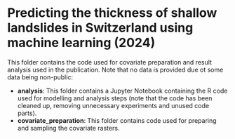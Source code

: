 # Predicting the thickness of shallow landslides in Switzerland using machine learning (2024)
This folder contains the code used for covariate preparation and result analysis used in the publication. Note that no data is provided due ot some data being non-public:
- __analysis__: This folder contains a Jupyter Notebook containing the R code used for modelling and analysis steps (note that the code has been cleaned up, removing unnecessary experiments and unused code parts).  
- __covariate_preparation__: This folder contains code used for preparing and sampling the covariate rasters.